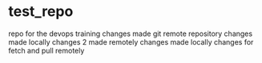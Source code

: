 
# test_repo
repo for the devops training
changes made git remote repository
changes made locally
changes 2 made remotely
changes made locally
changes for fetch and pull remotely
